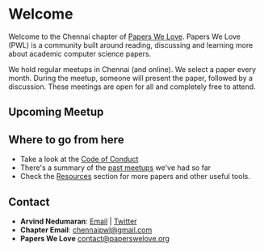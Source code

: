 # Welcome

Welcome to the Chennai chapter of [Papers We Love](https://paperswelove.org/). Papers We Love (PWL) is a community built around reading, discussing and learning more about academic computer science papers.

We hold regular meetups in Chennai (and online). We select a paper every month. During the meetup, someone will present the paper, followed by a discussion. These meetings are open for all and completely free to attend.

## Upcoming Meetup
<!-- Date -
Venue -
Paper -
    Abstract:
    Title:  -->

## Where to go from here
* Take a look at the [Code of Conduct](coc.md)
* There's a summary of the [past meetups](events/events) we've had so far
* Check the [Resources](resources/resources) section for more papers and other useful tools.

## Contact
- **Arvind Nedumaran**: [Email](mailto:arvindamirtaa@gmail.com) | [Twitter](https://twitter.com/arvindamirtaa)
- **Chapter Email**: [chennaipwl@gmail.com](mailto:chennaipwl@gmail.com)
- **Papers We Love** [contact@paperswelove.org](mailto:contact@paperswelove.org)
